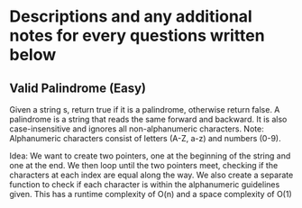 # Descriptions and any additional notes for every questions written below

## Valid Palindrome (Easy)

Given a string s, return true if it is a palindrome, otherwise return false.
A palindrome is a string that reads the same forward and backward. It is also case-insensitive and ignores all non-alphanumeric characters.
Note: Alphanumeric characters consist of letters (A-Z, a-z) and numbers (0-9).

Idea: We want to create two pointers, one at the beginning of the string and one at the end. We then loop until the two pointers meet, checking if the characters at each index are equal along the way. We also create a separate function to check if each character is within the alphanumeric guidelines given. This has a runtime complexity of O(n) and a space complexity of O(1)